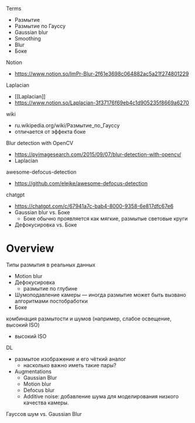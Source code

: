 
Terms
- Размытие
- Размытие по Гауссу
- Gaussian blur
- Smoothing
- Blur
- Боке

Notion
- https://www.notion.so/ImPr-Blur-2f61e3698c064882ac5a21f274801229

Laplacian
- [[Laplacian]]
- https://www.notion.so/Laplacian-3f37176f69eb4c1d905235f8669a6270

wiki
- ru.wikipedia.org/wiki/Размытие_по_Гауссу
- отличается от эффекта боке

Blur detection with OpenCV
- https://pyimagesearch.com/2015/09/07/blur-detection-with-opencv/
- Laplacian

awesome-defocus-detection
- https://github.com/elejke/awesome-defocus-detection


chatgpt
- https://chatgpt.com/c/67941a7c-bab4-8000-9358-6e817dfc67e6
- Gaussian blur vs. Боке
	- Боке обычно проявляется как мягкие, размытые световые круги
- Дефокусировка vs. Боке


# Overview

Типы размытия в реальных данных
- Motion blur
- Дефокусировка
	- размытие по глубине
- Шумоподавление камеры — иногда размытие может быть вызвано алгоритмами постобработки
- Боке

комбинация размытости и шумов (например, слабое освещение, высокий ISO)
- высокий ISO

DL
- размытое изображение и его чёткий аналог
	- насколько важно иметь такие пары?
- Augmentations
	- Gaussian Blur
	- Motion blur
	- Defocus blur
	- Additive noise: добавление шума для моделирования низкого качества камеры.


Гауссов шум vs. Gaussian Blur
